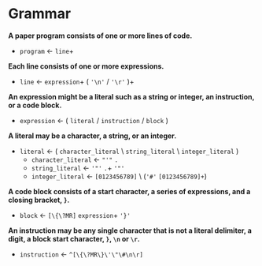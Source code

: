 # Grammar

**A paper program consists of one or more lines of code.**

 - `program` ← `line`+

**Each line consists of one or more expressions.**

 - `line` ← `expression`+ ( `'\n'` / `'\r'` )+

**An expression might be a literal such as a string or integer, an instruction, or a code block.**

 - `expression` ← ( `literal` / `instruction` / `block` )

**A literal may be a character, a string, or an integer.**

 - `literal` ← ( `character_literal` \ `string_literal` \ `integer_literal` )
    - `character_literal` ← `"'"` `.`
    - `string_literal` ← `'"'` `.`+ `'"'`
    - `integer_literal` ← `[0123456789]` \ (`'#'` `[0123456789]+`)

**A code block consists of a start character, a series of expressions, and a closing bracket, `}`.**

 - `block` ← `[\{\?MR]` `expression`+ `'}'`

**An instruction may be any single character that is not a literal delimiter, a digit, a block start character, `}`, `\n` or `\r`.**

 - `instruction` ← `^[\{\?MR\}\'\"\#\n\r]`
